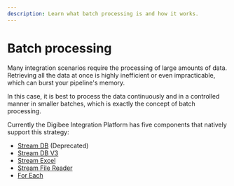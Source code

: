 ```yaml
---
description: Learn what batch processing is and how it works.
---
```


# Batch processing

Many integration scenarios require the processing of large amounts of data. Retrieving all the data at once is highly inefficient or even impracticable, which can burst your pipeline's memory.

In this case, it is best to process the data continuously and in a controlled manner in smaller batches, which is exactly the concept of batch processing.

Currently the Digibee Integration Platform has five components that natively support this strategy:&#x20;

* [Stream DB](https://docs.digibee.com/documentation/components/structured-data/stream-db-v1) (Deprecated)
* [Stream DB V3](https://docs.digibee.com/documentation/components/structured-data/stream-db-v3)
* [Stream Excel](https://docs.digibee.com/documentation/components/files/stream-excel)
* [Stream File Reader](https://docs.digibee.com/documentation/components/files/stream-file-reader)
* [For Each](https://docs.digibee.com/documentation/components/logic/for-each)
